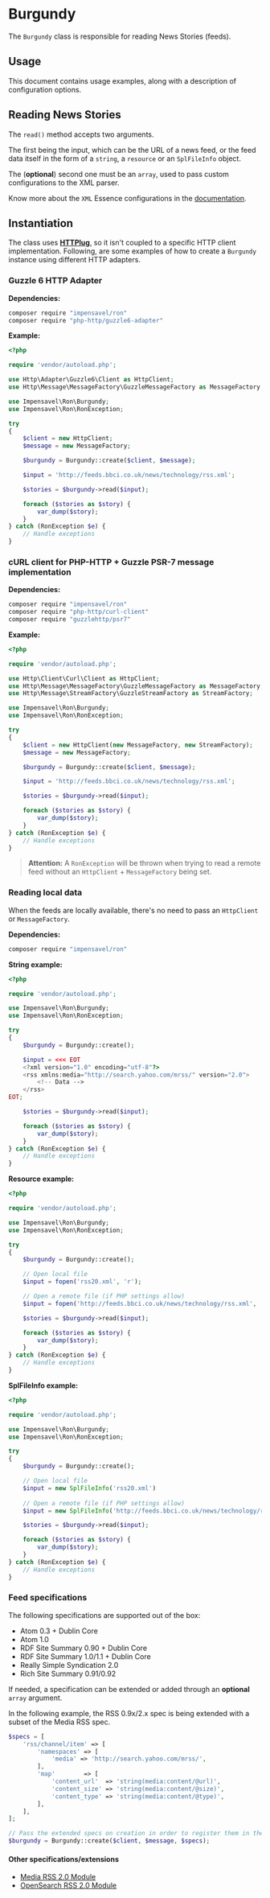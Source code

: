 # Burgundy
The `Burgundy` class is responsible for reading News Stories (feeds).

## Usage
This document contains usage examples, along with a description of configuration options.

## Reading News Stories
The `read()` method accepts two arguments.

The first being the input, which can be the URL of a news feed, or the feed data itself in the form of a `string`, a `resource` or an `SplFileInfo` object.

The (**optional**) second one must be an `array`, used to pass custom configurations to the XML parser.

Know more about the `XML` Essence configurations in the [documentation](https://github.com/impensavel/essence/blob/master/docs/XML.md#options).

## Instantiation
The class uses [**HTTPlug**](http://httplug.io), so it isn't coupled to a specific HTTP client implementation.
Following, are some examples of how to create a `Burgundy` instance using different HTTP adapters.

### Guzzle 6 HTTP Adapter

**Dependencies:**
``` bash
composer require "impensavel/ron"
composer require "php-http/guzzle6-adapter"
```

**Example:**
```php
<?php

require 'vendor/autoload.php';

use Http\Adapter\Guzzle6\Client as HttpClient;
use Http\Message\MessageFactory\GuzzleMessageFactory as MessageFactory;

use Impensavel\Ron\Burgundy;
use Impensavel\Ron\RonException;

try
{
    $client = new HttpClient;
    $message = new MessageFactory;

    $burgundy = Burgundy::create($client, $message);

    $input = 'http://feeds.bbci.co.uk/news/technology/rss.xml';

    $stories = $burgundy->read($input);

    foreach ($stories as $story) {
        var_dump($story);
    }
} catch (RonException $e) {
    // Handle exceptions
}
```

### cURL client for PHP-HTTP + Guzzle PSR-7 message implementation

**Dependencies:**
``` bash
composer require "impensavel/ron"
composer require "php-http/curl-client"
composer require "guzzlehttp/psr7"
```

**Example:**
```php
<?php

require 'vendor/autoload.php';

use Http\Client\Curl\Client as HttpClient;
use Http\Message\MessageFactory\GuzzleMessageFactory as MessageFactory;
use Http\Message\StreamFactory\GuzzleStreamFactory as StreamFactory;

use Impensavel\Ron\Burgundy;
use Impensavel\Ron\RonException;

try
{
    $client = new HttpClient(new MessageFactory, new StreamFactory);
    $message = new MessageFactory;

    $burgundy = Burgundy::create($client, $message);

    $input = 'http://feeds.bbci.co.uk/news/technology/rss.xml';

    $stories = $burgundy->read($input);

    foreach ($stories as $story) {
        var_dump($story);
    }
} catch (RonException $e) {
    // Handle exceptions
}
```

>**Attention:** A `RonException` will be thrown when trying to read a remote feed without an `HttpClient` + `MessageFactory` being set.

### Reading local data
When the feeds are locally available, there's no need to pass an `HttpClient` or `MessageFactory`.

**Dependencies:**
``` bash
composer require "impensavel/ron"
```

**String example:**
```php
<?php

require 'vendor/autoload.php';

use Impensavel\Ron\Burgundy;
use Impensavel\Ron\RonException;

try
{
    $burgundy = Burgundy::create();

    $input = <<< EOT
    <?xml version="1.0" encoding="utf-8"?>
    <rss xmlns:media="http://search.yahoo.com/mrss/" version="2.0">
        <!-- Data -->
    </rss>
EOT;

    $stories = $burgundy->read($input);

    foreach ($stories as $story) {
        var_dump($story);
    }
} catch (RonException $e) {
    // Handle exceptions
}
```

**Resource example:**
```php
<?php

require 'vendor/autoload.php';

use Impensavel\Ron\Burgundy;
use Impensavel\Ron\RonException;

try
{
    $burgundy = Burgundy::create();

    // Open local file
    $input = fopen('rss20.xml', 'r');

    // Open a remote file (if PHP settings allow)
    $input = fopen('http://feeds.bbci.co.uk/news/technology/rss.xml', 'r');

    $stories = $burgundy->read($input);

    foreach ($stories as $story) {
        var_dump($story);
    }
} catch (RonException $e) {
    // Handle exceptions
}
```

**SplFileInfo example:**
```php
<?php

require 'vendor/autoload.php';

use Impensavel\Ron\Burgundy;
use Impensavel\Ron\RonException;

try
{
    $burgundy = Burgundy::create();

    // Open local file
    $input = new SplFileInfo('rss20.xml')
    
    // Open a remote file (if PHP settings allow)
    $input = new SplFileInfo('http://feeds.bbci.co.uk/news/technology/rss.xml');

    $stories = $burgundy->read($input);

    foreach ($stories as $story) {
        var_dump($story);
    }
} catch (RonException $e) {
    // Handle exceptions
}
```

### Feed specifications
The following specifications are supported out of the box:

- Atom 0.3 + Dublin Core
- Atom 1.0
- RDF Site Summary 0.90 + Dublin Core
- RDF Site Summary 1.0/1.1 + Dublin Core
- Really Simple Syndication 2.0
- Rich Site Summary 0.91/0.92

If needed, a specification can be extended or added through an **optional** `array` argument.

In the following example, the RSS 0.9x/2.x spec is being extended with a subset of the Media RSS spec.
```php
$specs = [
    'rss/channel/item' => [
        'namespaces' => [
            'media' => 'http://search.yahoo.com/mrss/',
        ],
        'map'        => [
            'content_url'  => 'string(media:content/@url)',
            'content_size' => 'string(media:content/@size)',
            'content_type' => 'string(media:content/@type)',
        ],
    ],
];

// Pass the extended specs on creation in order to register them in the XML parser
$burgundy = Burgundy::create($client, $message, $specs);
```

#### Other specifications/extensions
- [Media RSS 2.0 Module](http://www.rssboard.org/media-rss)
- [OpenSearch RSS 2.0 Module](http://www.opensearch.org/Specifications/OpenSearch/1.1)
